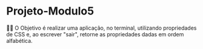 # Projeto-Modulo5
👨‍💻 O Objetivo é realizar uma aplicação, no terminal, utilizando propriedades de CSS e, ao escrever "sair", retorne as propriedades dadas em ordem alfabética. 
